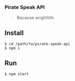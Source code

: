 ### Pirate Speak API

> Because arrghhhh.


## Install

```
$ cd /path/to/pirate-speak-api
$ npm i
```


## Run

`$ npm start`
